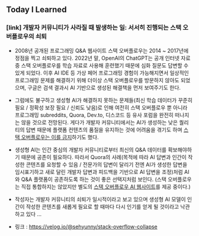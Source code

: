 ## Today I Learned

### [link] 개발자 커뮤니티가 사라질 때 발생하는 일: 서서히 진행되는 스택 오버플로우의 쇠퇴

* 2008년 공개된 프로그래밍 Q&A 웹사이트 스택 오버플로우는 2014 ~ 2017년에 정점을 찍고 쇠퇴하고 있다. 2022년 말, OpenAI의 ChatGPT는 공개 인터넷 자료 중 스택 오버플로우를 학습 자료로 사용해 훈련했기 때문에 심화 질문도 답변할 수 있게 되었다. 이후 AI IDE 등 가상 페어 프로그래밍 경험이 가능해지면서 일상적인 프로그래밍 문제를 해결하기 위해 더이상 스택 오버플로우를 방문하지 않아도 되었으며, 구글은 검색 결과시 AI 기반으로 생성된 해결책을 먼저 보여주기도 한다.

* 그럼에도 불구하고 생성형 AI가 해결하지 못하는 문제들(최신 학습 데이터가 꾸준히 필요 / 정확성 보장 필요 / 신뢰도 낮음)로 인해 여전히 스택 오버플로우 뿐 아니라 프로그래밍 subreddits, Quora, Dev.to, 디스코드 등 유사 포럼을 완전히 떠나지는 않을 것으로 전망된다. 게다가 개발자 커뮤니티에서는 AI가 생성하는 낮은 퀄리티의 답변 때문에 플랫폼 컨텐츠의 품질을 유지하는 것에 어려움을 겪기도 하며 [스택 오버플로우는 이를 금지](https://meta.stackoverflow.com/questions/421831/policy-generative-ai-e-g-chatgpt-is-banned)하기도 했다. 

* 생성형 AI는 인간 중심의 개발자 커뮤니티로부터 최신의 Q&A 데이터를 확보해야하기 때문에 공존이 필요하다. 따라서 Quora의 사례(목적에 따라 AI 답변과 인간이 작성한 콘텐츠를 요청할 수 있음 / 전문가의 답변이 달리기 전엔 AI가 생성한 답변을 임시표기하고 새로 달린 개발자 답변과 피드백을 기반으로 AI 답변을 조정)처럼 AI와 Q&A 플랫폼이 공존하도록 하는 것이 좋은 선택지처럼 보인다. (스택 오버플로우는 직접 통합하지는 않았지만 별도의 [스택 오버플로우 AI 웹사이트](https://stackoverflow.ai/)를 제공 중이다.)

* 작성자는 개발자 커뮤니티의 쇠퇴가 일시적이라고 보고 있으며 생성형 AI 모델이 인간이 작성한 콘텐츠를 새롭게 필요로 할 때마다 다시 인기를 얻게 될 것이라고 낙관하고 있다 ... 

* 링크 : https://velog.io/@sehyunny/stack-overflow-collapse